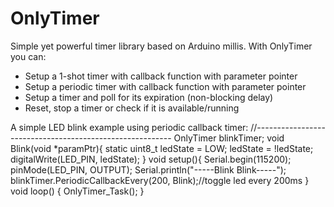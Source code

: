 # OnlyTimer
Simple yet powerful timer library based on Arduino millis.
With OnlyTimer you can:
- Setup a 1-shot timer with callback function with parameter pointer
- Setup a periodic timer with callback function with parameter pointer
- Setup a timer and poll for its expiration (non-blocking delay)
- Reset, stop a timer or check if it is available/running

A simple LED blink example using periodic callback timer:
//---------------------------------------------------------
OnlyTimer blinkTimer;
void Blink(void *paramPtr){
  static uint8_t ledState = LOW;
  ledState = !ledState;
  digitalWrite(LED_PIN, ledState);
}
void setup(){
  Serial.begin(115200);  
  pinMode(LED_PIN, OUTPUT); 
  Serial.println("-----Blink Blink-----");
  blinkTimer.PeriodicCallbackEvery(200, Blink);//toggle led every 200ms
}
void loop() {
  OnlyTimer_Task();
}
